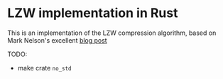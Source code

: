 LZW implementation in Rust
==========================

This is an implementation of the LZW compression algorithm, based on Mark Nelson's excellent [blog post](https://marknelson.us/posts/2011/11/08/lzw-revisited.html)

TODO:
 * make crate `no_std`